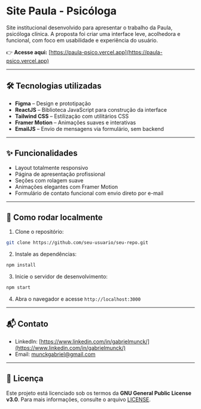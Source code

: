 # Site Paula - Psicóloga

Site institucional desenvolvido para apresentar o trabalho da Paula, psicóloga clínica. A proposta foi criar uma interface leve, acolhedora e funcional, com foco em usabilidade e experiência do usuário.

👉 **Acesse aqui:** [https://paula-psico.vercel.app](https://paula-psico.vercel.app)

---

## 🛠 Tecnologias utilizadas

- **Figma** – Design e prototipação
- **ReactJS** – Biblioteca JavaScript para construção da interface
- **Tailwind CSS** – Estilização com utilitários CSS
- **Framer Motion** – Animações suaves e interativas
- **EmailJS** – Envio de mensagens via formulário, sem backend

---

## ✨ Funcionalidades

- Layout totalmente responsivo
- Página de apresentação profissional
- Seções com rolagem suave
- Animações elegantes com Framer Motion
- Formulário de contato funcional com envio direto por e-mail

---

## 🚀 Como rodar localmente

1. Clone o repositório:

```bash
git clone https://github.com/seu-usuario/seu-repo.git
```

2. Instale as dependências:
```bash
npm install
```

3. Inicie o servidor de desenvolvimento:
```bash
npm start
```

4. Abra o navegador e acesse `http://localhost:3000`
---

## 📬 Contato

- LinkedIn: [https://www.linkedin.com/in/gabrielmunck/](https://www.linkedin.com/in/gabrielmunck/)
- Email: [munckgabriel@gmail.com](munckgabriel@gmail.com)

---

## 📝 Licença

Este projeto está licenciado sob os termos da **GNU General Public License v3.0**. Para mais informações, consulte o arquivo [LICENSE](LICENSE).